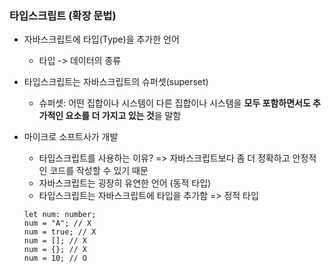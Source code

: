 ### 타입스크립트 (확장 문법)

- 자바스크립트에 타입(Type)을 추가한 언어
  - 타입 -> 데이터의 종류

- 타입스크립트는 자바스크립트의 슈퍼셋(superset)
  - 슈퍼셋: 어떤 집합이나 시스템이 다른 집합이나 시스템을 **모두 포함하면서도 추가적인 요소를 더 가지고 있는 것**을 말함
- 마이크로 소프트사가 개발
  - 타입스크립트를 사용하는 이유? => 자바스크립트보다 좀 더 정확하고 안정적인 코드를 작성할 수 있기 때문
  - 자바스크립트는 굉장히 유연한 언어 (동적 타입)
  - 타입스크립트는 자바스크립트에 타입을 추가함 => 정적 타입
  ```tsx
  let num: number;
  num = "A"; // X
  num = true; // X
  num = []; // X
  num = {}; // X
  num = 10; // O
  ```
